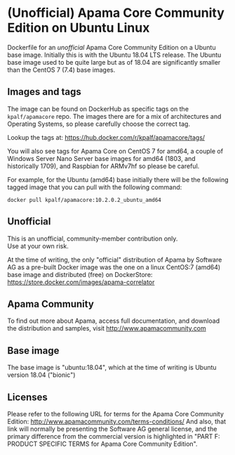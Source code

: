 # (Unofficial) Apama Core Community Edition on Ubuntu Linux 
Dockerfile for an _unofficial_ Apama Core Community Edition on a Ubuntu base image. Initially this is with the Ubuntu 18.04 LTS release.  The Ubuntu base image used to be quite large but as of 18.04 are significantly smaller than the CentOS 7 (7.4) base images.

## Images and tags
The image can be found on DockerHub as specific tags on the `kpalf/apamacore` repo.  The images there are for a mix of architectures and Operating Systems, so please carefully choose the correct tag.

Lookup the tags at: https://hub.docker.com/r/kpalf/apamacore/tags/

You will also see tags for Apama Core on CentOS 7 for amd64, a couple of Windows Server Nano Server base images  for amd64 (1803, and historically 1709), and Raspbian for ARMv7hf so please be careful.

For example, for the Ubuntu (amd64) base initially there will be the following tagged image that you can pull with the following command:
```
docker pull kpalf/apamacore:10.2.0.2_ubuntu_amd64
```

## Unofficial
This is an unofficial, community-member contribution only.  
Use at your own risk.

At the time of writing, the only "official" distribution of Apama by Software AG as a pre-built Docker image was the one on a linux CentOS:7 (amd64) base image and distributed (free) on DockerStore: https://store.docker.com/images/apama-correlator

## Apama Community
To find out more about Apama, access full documentation, and download the distribution and samples, visit http://www.apamacommunity.com


## Base image
The base image is "ubuntu:18.04", which at the time of writing is Ubuntu version 18.04 ("bionic")


## Licenses
Please refer to the following URL for terms for the Apama Core Community Edition:
http://www.apamacommunity.com/terms-conditions/
And also, that link will normally be presenting the Software AG general license, and the primary difference from the commercial version is highlighted in "PART F: PRODUCT SPECIFIC TERMS for Apama Core Community Edition".

